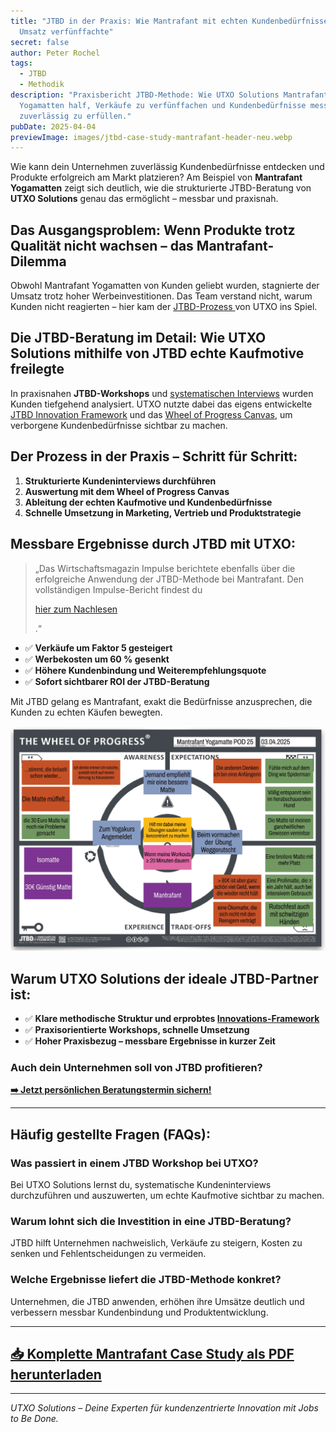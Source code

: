 ```yaml
---
title: "JTBD in der Praxis: Wie Mantrafant mit echten Kundenbedürfnissen den
  Umsatz verfünffachte"
secret: false
author: Peter Rochel
tags:
  - JTBD
  - Methodik
description: "Praxisbericht JTBD-Methode: Wie UTXO Solutions Mantrafant
  Yogamatten half, Verkäufe zu verfünffachen und Kundenbedürfnisse messbar und
  zuverlässig zu erfüllen."
pubDate: 2025-04-04
previewImage: images/jtbd-case-study-mantrafant-header-neu.webp
---
```

Wie kann dein Unternehmen zuverlässig Kundenbedürfnisse entdecken und Produkte erfolgreich am Markt platzieren? Am Beispiel von **Mantrafant Yogamatten** zeigt sich deutlich, wie die strukturierte JTBD-Beratung von **UTXO Solutions** genau das ermöglicht – messbar und praxisnah.

## Das Ausgangsproblem: Wenn Produkte trotz Qualität nicht wachsen – das Mantrafant-Dilemma

Obwohl Mantrafant Yogamatten von Kunden geliebt wurden, stagnierte der Umsatz trotz hoher Werbeinvestitionen. Das Team verstand nicht, warum Kunden nicht reagierten – hier kam der [JTBD-Prozess ](https://utxo.solutions/leistungen/customer-research-sprints)von UTXO ins Spiel.

## Die JTBD-Beratung im Detail: Wie UTXO Solutions mithilfe von JTBD echte Kaufmotive freilegte

In praxisnahen **JTBD-Workshops** und [systematischen Interviews](https://utxo.solutions/blog/was-sind-jtbd-interviews.html) wurden Kunden tiefgehend analysiert. UTXO nutzte dabei das eigens entwickelte [JTBD Innovation Framework](https://utxo.solutions/progress-design-map.html) und das [Wheel of Progress Canvas](https://utxo.solutions/blog/wheel-of-progress-so-verwandelst-du-kundenbeduerfnisse-systematisch-in-erfolgreiche-innovationen), um verborgene Kundenbedürfnisse sichtbar zu machen.

## Der Prozess in der Praxis – Schritt für Schritt:

1. **Strukturierte Kundeninterviews durchführen**
2. **Auswertung mit dem Wheel of Progress Canvas**
3. **Ableitung der echten Kaufmotive und Kundenbedürfnisse**
4. **Schnelle Umsetzung in Marketing, Vertrieb und Produktstrategie**

## Messbare Ergebnisse durch JTBD mit UTXO:

> „Das Wirtschaftsmagazin Impulse berichtete ebenfalls über die erfolgreiche Anwendung der JTBD-Methode bei Mantrafant. Den vollständigen Impulse-Bericht findest du 
>
> [hier zum Nachlesen](https://www.impulse.de/organisation/jobs-to-be-done/7612209.html)
>
> .“

* ✅ **Verkäufe um Faktor 5 gesteigert**
* ✅ **Werbekosten um 60 % gesenkt**
* ✅ **Höhere Kundenbindung und Weiterempfehlungsquote**
* ✅ **Sofort sichtbarer ROI der JTBD-Beratung**

Mit JTBD gelang es Mantrafant, exakt die Bedürfnisse anzusprechen, die Kunden zu echten Käufen bewegten.

![Wheel of Progress Canvas für Mantrafant Yogamatten – JTBD-Analyse zeigt echte Kundenbedürfnisse, Kaufmotive und Entscheidungskriterien](images/jtbd-wheelofprogress_yogamatte-mantrafant.webp "Wheel of Progress JTBD-Canvas – Mantrafant Yogamatten")

## Warum UTXO Solutions der ideale JTBD-Partner ist:

* ✅ **Klare methodische Struktur und erprobtes [Innovations-Framework](https://oberwasser-consulting.de/jtbd/jtbd-framework-strategische-kundenforschung-innovation/)**
* ✅ **Praxisorientierte Workshops, schnelle Umsetzung**
* ✅ **Hoher Praxisbezug – messbare Ergebnisse in kurzer Zeit**

### Auch dein Unternehmen soll von JTBD profitieren?

**[➡️ Jetzt persönlichen Beratungstermin sichern!](https://cal.com/peterrochel)**

- - -

## Häufig gestellte Fragen (FAQs):

### Was passiert in einem JTBD Workshop bei UTXO?

Bei UTXO Solutions lernst du, systematische Kundeninterviews durchzuführen und auszuwerten, um echte Kaufmotive sichtbar zu machen.

### Warum lohnt sich die Investition in eine JTBD-Beratung?

JTBD hilft Unternehmen nachweislich, Verkäufe zu steigern, Kosten zu senken und Fehlentscheidungen zu vermeiden.

### Welche Ergebnisse liefert die JTBD-Methode konkret?

Unternehmen, die JTBD anwenden, erhöhen ihre Umsätze deutlich und verbessern messbar Kundenbindung und Produktentwicklung.

- - -

## [📥 Komplette Mantrafant Case Study als PDF herunterladen](https://oberwasser-consulting.de/wp-content/uploads/2025/04/CASE-STUDY-Mit-JTBD-zur-Verfunffachung-der-Verkaufe-Mantrafant-Yogamatten.pdf)

- - -

*UTXO Solutions – Deine Experten für kundenzentrierte Innovation mit Jobs to Be Done.*
